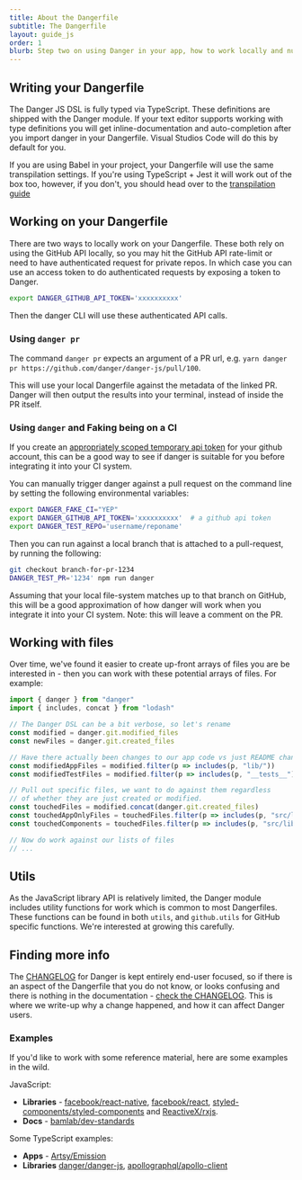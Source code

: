 ```yaml
---
title: About the Dangerfile
subtitle: The Dangerfile
layout: guide_js
order: 1
blurb: Step two on using Danger in your app, how to work locally and nuances around working with files.
---
```


## Writing your Dangerfile

The Danger JS DSL is fully typed via TypeScript. These definitions are shipped with the Danger module. If your text editor supports working with type definitions you will get inline-documentation and auto-completion after you import danger in your Dangerfile. Visual Studios Code will do this by default for you.

If you are using Babel in your project, your Dangerfile will use the same transpilation settings. If you're using TypeScript + Jest it will work out of the box too, however, if you don't, you should head over to the [transpilation guide][transpilation_guide]

## Working on your Dangerfile

There are two ways to locally work on your Dangerfile. These both rely on using the GitHub API locally, so you may hit the GitHub API rate-limit or need to have authenticated request for private repos. In which case you can use an access token to do authenticated requests by exposing a token to Danger.

```sh
export DANGER_GITHUB_API_TOKEN='xxxxxxxxxx'
```

Then the danger CLI will use these authenticated API calls.

### Using `danger pr`

The command `danger pr` expects an argument of a PR url, e.g. `yarn danger pr https://github.com/danger/danger-js/pull/100`.

This will use your local Dangerfile against the metadata of the linked PR. Danger will then output the results into your terminal, instead of inside the PR itself.

### Using `danger` and Faking being on a CI

If you create an [appropriately scoped temporary api token](http://danger.systems/guides/getting_started.html#setting-up-an-access-token) for your github account, this can be a good way to see if danger is suitable for you before integrating it into your CI system.

You can manually trigger danger against a pull request on the command line by setting the following environmental variables:

```bash
export DANGER_FAKE_CI="YEP"
export DANGER_GITHUB_API_TOKEN='xxxxxxxxxx'  # a github api token
export DANGER_TEST_REPO='username/reponame'
```

Then you can run against a local branch that is attached to a pull-request, by running the following:

```bash
git checkout branch-for-pr-1234
DANGER_TEST_PR='1234' npm run danger
```

Assuming that your local file-system matches up to that branch on GitHub, this will be a good approximation of how danger will work when you integrate it into your CI system. Note: this will leave a comment on the PR.

## Working with files

Over time, we've found it easier to create up-front arrays of files you are be interested in - then you can work with these potential arrays of files. For example:

```js
import { danger } from "danger"
import { includes, concat } from "lodash"

// The Danger DSL can be a bit verbose, so let's rename
const modified = danger.git.modified_files
const newFiles = danger.git.created_files

// Have there actually been changes to our app code vs just README changes
const modifiedAppFiles = modified.filter(p => includes(p, "lib/"))
const modifiedTestFiles = modified.filter(p => includes(p, "__tests__"))

// Pull out specific files, we want to do against them regardless
// of whether they are just created or modified.
const touchedFiles = modified.concat(danger.git.created_files)
const touchedAppOnlyFiles = touchedFiles.filter(p => includes(p, "src/lib/") && !includes(p, "__tests__"))
const touchedComponents = touchedFiles.filter(p => includes(p, "src/lib/components") && !includes(p, "__tests__"))

// Now do work against our lists of files
// ...
```

## Utils

As the JavaScript library API is relatively limited, the Danger module includes utility functions for work which is common to most Dangerfiles. These functions can be found in both `utils`, and `github.utils` for GitHub specific functions. We're interested at growing this carefully.

## Finding more info

The [CHANGELOG][changelog] for Danger is kept entirely end-user focused, so if there is an aspect of the Dangerfile that you do not know, or looks confusing and there is nothing in the documentation - [check the CHANGELOG][changelog]. This is where we write-up why a change happened, and how it can affect Danger users.

### Examples

If you'd like to work with some reference material, here are some examples in the wild.

JavaScript:

* **Libraries** - [facebook/react-native][rn], [facebook/react][r], [styled-components/styled-components][sc] and [ReactiveX/rxjs][rxjs].
* **Docs** - [bamlab/dev-standards][bamlab]

Some TypeScript examples:

* **Apps** - [Artsy/Emission][emiss]
* **Libraries** [danger/danger-js][danger-js], [apollographql/apollo-client][apollo]

[emiss]: https://github.com/artsy/emission/blob/master/dangerfile.ts
[danger-js]: https://github.com/danger/danger-js/blob/master/dangerfile.ts
[meta]: https://github.com/artsy/metaphysics/blob/master/dangerfile.js
[rn]: https://github.com/facebook/react-native/blob/master/danger/dangerfile.js
[r]: https://github.com/facebook/react/blob/master/dangerfile.js
[sc]: https://github.com/styled-components/styled-components/blob/master/dangerfile.js
[rxjs]: https://github.com/ReactiveX/rxjs/blob/master/dangerfile.js
[setup]: http://danger.systems/guides/getting_started.html#creating-a-bot-account-for-danger-to-use
[jest]: https://github.com/facebook/jest
[transpilation_guide]: /js/tutorials/transiplation.html
[changelog]: http://danger.systems/js/changelog.html
[apollo]: https://github.com/apollographql/apollo-client/blob/master/dangerfile.ts
[bamlab]: https://github.com/bamlab/dev-standards/blob/master/dangerfile.js

